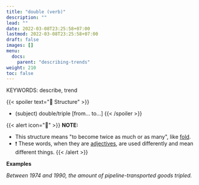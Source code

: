 ```yaml
---
title: "double (verb)"
description: ""
lead: ""
date: 2022-03-08T23:25:58+07:00
lastmod: 2022-03-08T23:25:58+07:00
draft: false
images: []
menu:
  docs:
    parent: "describing-trends"
weight: 210
toc: false
---
```


KEYWORDS: describe, trend

{{< spoiler text="🌱 Structure" >}}

- (subject) double/triple [from... to...]
  {{< /spoiler >}}

{{< alert icon="📝" >}}
**NOTE:**

- This structure means "to become twice as much or as many", like [fold](../fold).
- ❗️ These words, when they are [adjectives](../../comparing-numbers/double-adj), are used differently and mean different things.
  {{< /alert >}}

**Examples**

_Between 1974 and 1990, the amount of pipeline-transported goods tripled._
